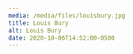 ```yaml
---
media: /media/files/louisbury.jpg
title: Louis Bury
alt: Louis Bury
date: 2020-10-06T14:52:00-0500
---
```

